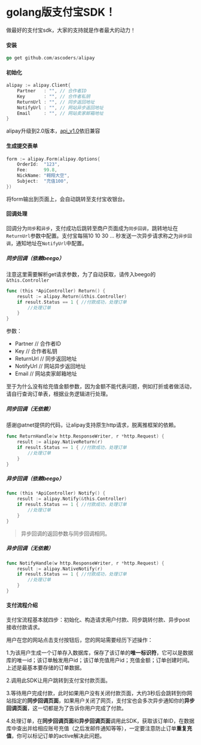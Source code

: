 # golang版支付宝SDK！

做最好的支付宝sdk，大家的支持就是作者最大的动力！

#### 安装

~~~ go
go get github.com/ascoders/alipay
~~~

#### 初始化

~~~ go
alipay := alipay.Client{
	Partner   : "", // 合作者ID
	Key       : "", // 合作者私钥
	ReturnUrl : "", // 同步返回地址
	NotifyUrl : "", // 网站异步返回地址
	Email     : "", // 网站卖家邮箱地址
}
~~~

alipay升级到2.0版本，[api_v1.0](doc/v1.md)依旧兼容

#### 生成提交表单

~~~ go
form := alipay.Form(alipay.Options{
	OrderId:  "123",
	Fee:      99.8,
	NickName: "翱翔大空",
	Subject:  "充值100",
})
~~~

将form输出到页面上，会自动跳转至支付宝收银台。

#### 回调处理

回调分为`同步`和`异步`，支付成功后跳转至商户页面成为`同步回调`，跳转地址在`ReturnUrl`参数中配置。支付宝每隔10 10 30 ... 秒发送一次异步请求称之为`异步回调`，通知地址在`NotifyUrl`中配置。

##### 同步回调（依赖beego）

注意这里需要解析get请求参数，为了自动获取，请传入beego的`&this.Controller`

~~~ go
func (this *ApiController) Return() {
	result := alipay.Return(&this.Controller)
	if result.Status == 1 { //付款成功，处理订单
		//处理订单
	}
}
~~~

参数：

- Partner	// 合作者ID
- Key       // 合作者私钥
- ReturnUrl // 同步返回地址
- NotifyUrl // 网站异步返回地址
- Email     // 网站卖家邮箱地址

至于为什么没有给充值金额参数，因为金额不能代表问题，例如打折或者做活动，请自行查询订单表，根据业务逻辑进行处理。

##### 同步回调（无依赖）

感谢@atnet提供的代码，让alipay支持原生http请求，脱离推框架的依赖。

~~~ go
func ReturnHandle(w http.ResponseWriter, r *http.Request) {
	result := alipay.NativeReturn(r)
	if result.Status == 1 { //付款成功，处理订单
		//处理订单
	}
}
~~~

##### 异步回调（依赖beego）

~~~ go
func (this *ApiController) Notify() {
	result := alipay.Notify(&this.Controller)
	if result.Status == 1 { //付款成功，处理订单
		//处理订单
	}
}
~~~

> 异步回调的返回参数与同步回调相同。

##### 异步回调（无依赖）
	
~~~ go
func NotifyHandle(w http.ResponseWriter, r *http.Request) {
	result := alipay.NativeNotify(r)
	if result.Status == 1 { //付款成功，处理订单
		//处理订单
	}
}
~~~
	
#### 支付流程介绍

支付宝流程基本就四步：初始化、构造请求用户付款、同步跳转付款、异步post接收付款请求。

用户在您的网站点击支付按钮后，您的网站需要经历下述操作：

 1.为该用户生成一个订单存入数据库，保存了该订单的**唯一标识符**，它可以是数据库的唯一id；该订单触发用户id；该订单充值用户id；充值金额；订单创建时间。上述是最基本要存储的订单数据。

 2.调用此SDK让用户跳转到支付宝付款页面。

 3.等待用户完成付款，此时如果用户没有关闭付款页面，大约3秒后会跳转到你网站指定的**同步回调页面**，如果用户关闭了网页，支付宝也会多次异步通知你的**异步回调页面**，这一切都是为了告诉你用户完成了付款。

 4.处理订单，在**同步回调页面**和**异步回调页面**调用此SDK，获取该订单ID，在数据库中查出并给相应账号充值（之后发邮件通知等等），一定要注意防止订单**重复充值**，你可以标记订单的active解决此问题。